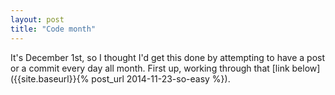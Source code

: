 ```yaml
---
layout: post
title: "Code month"
---
```


It's December 1st, so I thought I'd get this done by attempting to have a post or a commit every day all month.  First up, working through that [link below]({{site.baseurl}}{% post_url 2014-11-23-so-easy %}).
